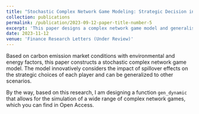 ```yaml
---
title: "Stochastic Complex Network Game Modeling: Strategic Decision in Carbon Emission Markets with Consideration of Spillover Effects"
collection: publications
permalink: /publication/2023-09-12-paper-title-number-5
excerpt: 'This paper designs a complex network game model and generalises it based on the relevant factors in the carbon emissions trading market.'
date: 2023-11-12
venue: 'Finance Research Letters (Under Review)'
---
```


Based on carbon emission market conditions with environmental and energy factors, this paper constructs a stochastic complex network game model. The model innovatively considers the impact of spillover effects on the strategic choices of each player and can be generalized to other scenarios.

By the way, based on this research, I am designing a function `gen_dynamic` that allows for the simulation of a wide range of complex network games, which you can find in Open Access.


